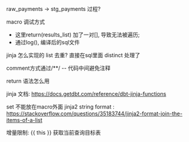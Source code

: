 raw_payments -> stg_payments 过程? 

macro 调试方式
- 这里return(results_list) 加了一对[], 导致无法被遍历; 
- 通过log(), 编译后的sql文件


jinja 怎么实现的 list 去重? 直接在sql里面 distinct 处理了


comment方式通过/**/
-- 代码中间避免注释


return 语法怎么用


jinja 文档: https://docs.getdbt.com/reference/dbt-jinja-functions

set 不能放在macro外面
jinja2 string format : https://stackoverflow.com/questions/35183744/jinja2-format-join-the-items-of-a-list



增量限制:
{{ this }} 获取当前查询目标表



